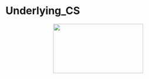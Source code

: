 # Underlying_CS

<p align="center">
  <img src="https://images3.content-hci.com/commimg/myhotcourses/blog/post/myhc_89683.jpg" height=135 width=245></a>
</p>
